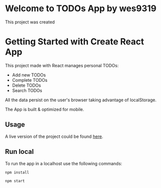 # Welcome to TODOs App by wes9319

This project was created

# Getting Started with Create React App

This project made with React manages personal TODOs:

* Add new TODOs
* Complete TODOs
* Delete TODOs
* Search TODOs

All the data persist on the user's browser taking advantage of localStorage.

The App is built & optimized for mobile.

## Usage

A live version of the project could be found [here](https://wes9319.github.io/React-TODOs-App/).

## Run local

To run the app in a localhost use the following commands:

`npm install`

`npm start`